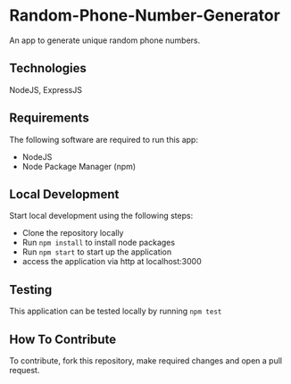 # Random-Phone-Number-Generator

An app to generate unique random phone numbers.

## Technologies

NodeJS, ExpressJS

## Requirements

The following software are required to run this app:

- NodeJS
- Node Package Manager (npm)

## Local Development

Start local development using the following steps:

- Clone the repository locally
- Run `npm install` to install node packages
- Run `npm start` to start up the application
- access the application via http at localhost:3000

## Testing

This application can be tested locally by running `npm test`

## How To Contribute

To contribute, fork this repository, make required changes and open a pull request.

